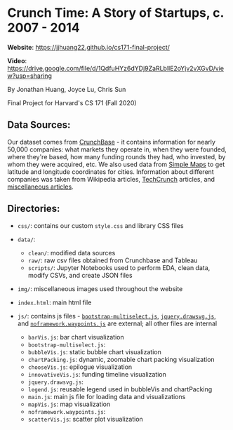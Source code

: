 # Crunch Time: A Story of Startups, c. 2007 - 2014

**Website**: https://jjhuang22.github.io/cs171-final-project/

**Video**: https://drive.google.com/file/d/1QdfuHYz6dYDj9ZaRLbllE2oYjv2vXGvD/view?usp=sharing 

By Jonathan Huang, Joyce Lu, Chris Sun 

Final Project for Harvard's CS 171 (Fall 2020) 

## Data Sources: 
Our dataset comes from [CrunchBase](https://public.tableau.com/s/resources?qt-overview_resources=1#qt-overview_resources) - it contains information for nearly 50,000 companies: what markets they operate in, when they were founded, where they're based, how many funding rounds they had, who invested, by whom they were acquired, etc. We also used data from [Simple Maps](https://simplemaps.com/) to get latitude and longitude coordinates for cities. Information about different companies was taken from Wikipedia articles, [TechCrunch](https://techcrunch.com/2013/12/14/crunchbase-reveals-the-average-successful-startup-raises-41m-exits-at-242-9m/) articles, and [miscellaneous articles](https://www.investopedia.com/articles/personal-finance/102015/series-b-c-funding-what-it-all-means-and-how-it-works.asp).

## Directories:
- `css/`: contains our custom `style.css` and library CSS files

- `data/`: 
  - `clean/`: modified data sources 
  - `raw/`: raw csv files obtained from Crunchbase and Tableau
  - `scripts/`: Jupyter Notebooks used to perform EDA, clean data, modify CSVs, and create JSON files
  
- `img/`: miscellaneous images used throughout the website

- `index.html`: main html file 

- `js/`: contains js files - [`bootstrap-multiselect.js`](https://bbbootstrap.com/snippets/multiselect-dropdown-list-83601849), [`jquery.drawsvg.js`](http://leocs.me/jquery-drawsvg/),  and [`noframework.waypoints.js`](http://imakewebthings.com/waypoints/guides/getting-started/) are external; all other files are internal
  - `barVis.js`: bar chart visualization
  - `bootstrap-multiselect.js`:
  - `bubbleVis.js`: static bubble chart visualization
  - `chartPacking.js`: dynamic, zoomable chart packing visualization
  - `chooseVis.js`: epilogue visualization
  - `innovativeVis.js`: funding timeline visualization
  - `jquery.drawsvg.js`:
  - `legend.js`: reusable legend used in bubbleVis and chartPacking
  - `main.js`: main js file for loading data and visualizations
  - `mapVis.js`: map visualization
  - `noframework.waypoints.js`:
  - `scatterVis.js`: scatter plot visualization


